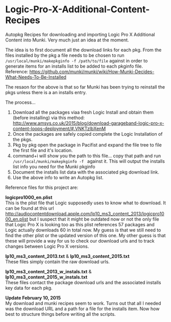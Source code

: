 # Logic-Pro-X-Additional-Content-Recipes
Autopkg Recipes for downloading and importing Logic Pro X Additional Content into Munki. Very much just an idea at the moment.

The idea is to first document all the download links for each pkg. From the files installed by the pkg a file needs to be chosen to run `/usr/local/munki/makepkginfo -f /path/to/file` against in order to generate items for an installs list to be added to each pkginfo file. Reference: https://github.com/munki/munki/wiki/How-Munki-Decides-What-Needs-To-Be-Installed 

The resaon for the above is that so far Munki has been trying to reinstall the pkgs unless there is a an installs entry.

The process...
1. Download all the packages viaa fresh Logic Install and obtain them (before installing) via this method: http://www.amsys.co.uk/2015/blog/download-garageband-logic-pro-x-content-loops-deployment/#.VNKTzIbXenM  
2. Once the packages are safely copied complete the Logic Installation of the pkgs.  
3. Pkg by pkg open the package in Pacifist and expand the file tree to file the first file and it's location.  
4. command+i will show you the path to this file... copy that path and run `/usr/local/munki/makepkginfo -f ` against it. This will output the installs list info you need for the Munki pkginfo  
5. Document the installs list data with the associated pkg download link.  
6. Use the above info to write an Autopkg list.  

Reference files for this project are:

**logicpro1000_en.plist**  
This is the plist file that Logic supposedly uses to know what to download. It can be found at this url http://audiocontentdownload.apple.com/lp10_ms3_content_2013/logicpro1000_en.plist but I suspect that it might be outdated now or not the only file that Logic Pro X is looking too as this plist references 57 packages and Logic actually downloads 60 in total now. My guess is that we still need to find the other plist or the updated version of this one. My other guess is that these will provide a way for us to check our download urls and to track changes between Logic Pro X versions.

**lp10_ms3_content_2013.txt** & **lp10_ms3_content_2015.txt**  
These files simply contain the raw download urls.

**lp10_ms3_content_2013_w_instals.txt** & **lp10_ms3_content_2015_w_instals.txt**  
These files contact the package download urls and the associated installs key data for each pkg.

**Update February 10, 2015**  
My download and munki recipes seem to work. Turns out that all I needed was the download URL and a path for a file for the installs item. Now how best to structure things before writing all the scripts.
